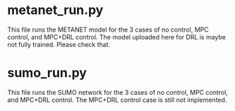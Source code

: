 # metanet_run.py
This file runs the METANET model for the 3 cases of no control, MPC control, and MPC+DRL control. The model uploaded here for DRL is maybe not fully trained. Please check that.

# sumo_run.py
This file runs the SUMO network for the 3 cases of no control, MPC control, and MPC+DRL control. The MPC+DRL control case is still not implemented.

